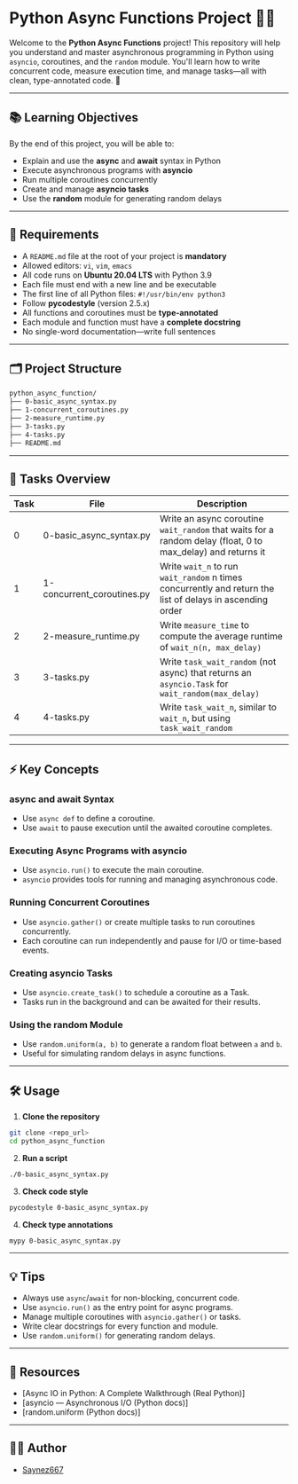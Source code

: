 # Python Async Functions Project 🚦🐍

Welcome to the **Python Async Functions** project! This repository will help you understand and master asynchronous programming in Python using `asyncio`, coroutines, and the `random` module. You'll learn how to write concurrent code, measure execution time, and manage tasks—all with clean, type-annotated code. 🚀

---

## 📚 Learning Objectives

By the end of this project, you will be able to:

- Explain and use the **async** and **await** syntax in Python
- Execute asynchronous programs with **asyncio**
- Run multiple coroutines concurrently
- Create and manage **asyncio tasks**
- Use the **random** module for generating random delays

---

## 📝 Requirements

- A `README.md` file at the root of your project is **mandatory**
- Allowed editors: `vi`, `vim`, `emacs`
- All code runs on **Ubuntu 20.04 LTS** with Python 3.9
- Each file must end with a new line and be executable
- The first line of all Python files: `#!/usr/bin/env python3`
- Follow **pycodestyle** (version 2.5.x)
- All functions and coroutines must be **type-annotated**
- Each module and function must have a **complete docstring**
- No single-word documentation—write full sentences

---

## 🗂️ Project Structure
```sh
python_async_function/
├── 0-basic_async_syntax.py
├── 1-concurrent_coroutines.py
├── 2-measure_runtime.py
├── 3-tasks.py
├── 4-tasks.py
├── README.md
```

---

## 🚦 Tasks Overview

| Task | File | Description |
|------|------|-------------|
| 0 | 0-basic_async_syntax.py | Write an async coroutine `wait_random` that waits for a random delay (float, 0 to max_delay) and returns it |
| 1 | 1-concurrent_coroutines.py | Write `wait_n` to run `wait_random` n times concurrently and return the list of delays in ascending order |
| 2 | 2-measure_runtime.py | Write `measure_time` to compute the average runtime of `wait_n(n, max_delay)` |
| 3 | 3-tasks.py | Write `task_wait_random` (not async) that returns an `asyncio.Task` for `wait_random(max_delay)` |
| 4 | 4-tasks.py | Write `task_wait_n`, similar to `wait_n`, but using `task_wait_random` |

---

## ⚡ Key Concepts

### **async and await Syntax**
- Use `async def` to define a coroutine.
- Use `await` to pause execution until the awaited coroutine completes.

### **Executing Async Programs with asyncio**
- Use `asyncio.run()` to execute the main coroutine.
- `asyncio` provides tools for running and managing asynchronous code.

### **Running Concurrent Coroutines**
- Use `asyncio.gather()` or create multiple tasks to run coroutines concurrently.
- Each coroutine can run independently and pause for I/O or time-based events.

### **Creating asyncio Tasks**
- Use `asyncio.create_task()` to schedule a coroutine as a Task.
- Tasks run in the background and can be awaited for their results.

### **Using the random Module**
- Use `random.uniform(a, b)` to generate a random float between `a` and `b`.
- Useful for simulating random delays in async functions.

---

## 🛠️ Usage

1. **Clone the repository**
```sh
git clone <repo_url>
cd python_async_function
```


2. **Run a script**
```sh
./0-basic_async_syntax.py
```
3. **Check code style**
```sh
pycodestyle 0-basic_async_syntax.py
```

4. **Check type annotations**
```sh
mypy 0-basic_async_syntax.py
```

---

## 💡 Tips

- Always use `async`/`await` for non-blocking, concurrent code.
- Use `asyncio.run()` as the entry point for async programs.
- Manage multiple coroutines with `asyncio.gather()` or tasks.
- Write clear docstrings for every function and module.
- Use `random.uniform()` for generating random delays.

---

## 📖 Resources

- [Async IO in Python: A Complete Walkthrough (Real Python)]
- [asyncio — Asynchronous I/O (Python docs)]
- [random.uniform (Python docs)]

---

## 👨‍💻 Author

- [Saynez667](https://github.com/Saynez667)